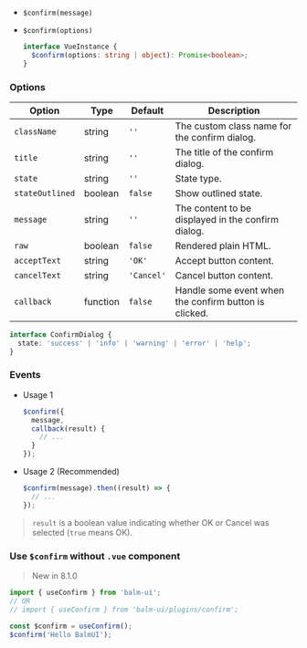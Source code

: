 - `$confirm(message)`
- `$confirm(options)`

  ```ts
  interface VueInstance {
    $confirm(options: string | object): Promise<boolean>;
  }
  ```

### Options

| Option          | Type     | Default    | Description                                           |
| --------------- | -------- | ---------- | ----------------------------------------------------- |
| `className`     | string   | `''`       | The custom class name for the confirm dialog.         |
| `title`         | string   | `''`       | The title of the confirm dialog.                      |
| `state`         | string   | `''`       | State type.                                           |
| `stateOutlined` | boolean  | `false`    | Show outlined state.                                  |
| `message`       | string   | `''`       | The content to be displayed in the confirm dialog.    |
| `raw`           | boolean  | `false`    | Rendered plain HTML.                                  |
| `acceptText`    | string   | `'OK'`     | Accept button content.                                |
| `cancelText`    | string   | `'Cancel'` | Cancel button content.                                |
| `callback`      | function | `false`    | Handle some event when the confirm button is clicked. |

```ts
interface ConfirmDialog {
  state: 'success' | 'info' | 'warning' | 'error' | 'help';
}
```

### Events

- Usage 1

  ```js
  $confirm({
    message,
    callback(result) {
      // ...
    }
  });
  ```

- Usage 2 (Recommended)

  ```js
  $confirm(message).then((result) => {
    // ...
  });
  ```

> `result` is a boolean value indicating whether OK or Cancel was selected (`true` means OK).

### Use `$confirm` without `.vue` component

> New in 8.1.0

```js
import { useConfirm } from 'balm-ui';
// OR
// import { useConfirm } from 'balm-ui/plugins/confirm';

const $confirm = useConfirm();
$confirm('Hello BalmUI');
```
